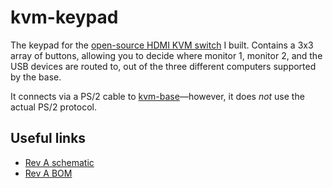 # kvm-keypad
The keypad for the [open-source HDMI KVM switch](https://github.com/thatoddmailbox/kvm#kvm) I built. Contains a 3x3 array of buttons, allowing you to decide where monitor 1, monitor 2, and the USB devices are routed to, out of the three different computers supported by the base.

It connects via a PS/2 cable to [kvm-base](https://github.com/thatoddmailbox/kvm-base)&mdash;however, it does _not_ use the actual PS/2 protocol.

## Useful links
* [Rev A schematic](./mfg/revA/kvm-keypad.pdf)
* [Rev A BOM](./mfg/revA/kvm-keypad.csv)